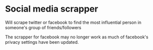 Social media scrapper
=====================

Will scrape twitter or facebook to find the most influential person in someone's group of friends/followers

The scrapper for facebook may no longer work as much of facebook's privacy settings have been updated.
